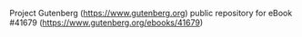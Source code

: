 Project Gutenberg (https://www.gutenberg.org) public repository for eBook #41679 (https://www.gutenberg.org/ebooks/41679)
